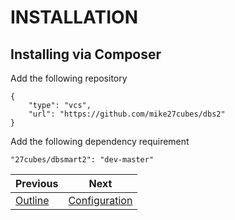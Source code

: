 INSTALLATION
============

## Installing via Composer

Add the following repository

```
{
    "type": "vcs",
    "url": "https://github.com/mike27cubes/dbs2"
}
```

Add the following dependency requirement

```
"27cubes/dbsmart2": "dev-master"
```

| Previous | Next |
| -------- | ---- |
| [Outline](00-OUTLINE.md) | [Configuration](02-CONFIGURATION.md) |
